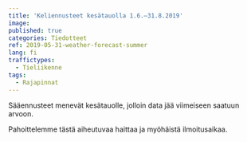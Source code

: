 ```yaml
---
title: 'Keliennusteet kesätauolla 1.6.–31.8.2019'
image:
published: true
categories: Tiedotteet
ref: 2019-05-31-weather-forecast-summer
lang: fi
traffictypes:
  - Tieliikenne
tags:
  - Rajapinnat
---
```


Sääennusteet menevät kesätauolle, jolloin data jää viimeiseen saatuun arvoon.

Pahoittelemme tästä aiheutuvaa haittaa ja myöhäistä ilmoitusaikaa.

